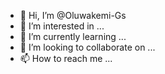 - 👋 Hi, I’m @Oluwakemi-Gs
- 👀 I’m interested in ...
- 🌱 I’m currently learning ...
- 💞️ I’m looking to collaborate on ...
- 📫 How to reach me ...

<!---
Oluwakemi-Gs/Oluwakemi-Gs is a ✨ special ✨ repository because its `README.md` (this file) appears on your GitHub profile.
You can click the Preview link to take a look at your changes.
--->
